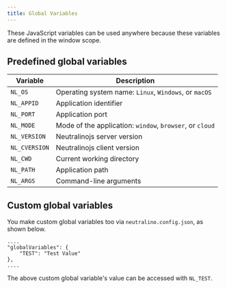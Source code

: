 ```yaml
---
title: Global Variables
---
```


These JavaScript variables can be used anywhere because these variables are defined in the window scope.

## Predefined global variables

| Variable      | Description                                                   |
| --- | --- |
| `NL_OS`       | Operating system name: `Linux`, `Windows`, or `macOS`         |
| `NL_APPID`    | Application identifier                                        |
| `NL_PORT`     | Application port                                              |
| `NL_MODE`     | Mode of the application: `window`, `browser`, or `cloud`      |
| `NL_VERSION`  | Neutralinojs server version                                   |
| `NL_CVERSION`  | Neutralinojs client version                                  |
| `NL_CWD`      | Current working directory                                     |
| `NL_PATH`     | Application path                                              |
| `NL_ARGS`     | Command-line arguments                                        |


## Custom global variables

You make custom global variables too via `neutralino.config.json`, as shown
below.

```
....
"globalVariables": {
    "TEST": "Test Value"
},
....
```

The above custom global variable's value can be accessed with `NL_TEST`.

